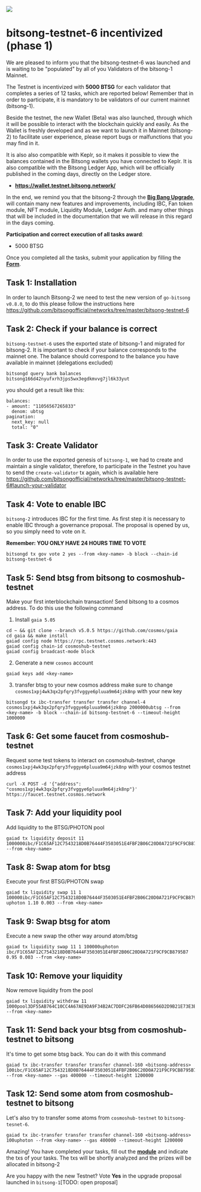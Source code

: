 ![](https://i.imgur.com/47tp5m9.jpg)

# bitsong-testnet-6 incentivized (phase 1)

We are pleased to inform you that the bitsong-testnet-6 was launched and is waiting to be "populated" by all of you Validators of the bitsong-1 Mainnet.

The Testnet is incentivized with **5000 BTSG** for each validator that completes a series of 12 tasks, which are reported below! Remember that in order to participate, it is mandatory to be validators of our current mainnet (bitsong-1).

Beside the testnet, the new Wallet (Beta) was also launched, through which it will be possible to interact with the blockchain quickly and easily. As the Wallet is freshly developed and as we want to launch it in Mainnet (bitsong-2) to facilitate user experience, please report bugs or malfunctions that you may find in it.

It is also also compatible with Keplr, so it makes it possible to view the balances contained in the Bitsong wallets you have connected to Keplr. It is also compatible with the Bitsong Ledger App, which will be officially published in the coming days, directly on the Ledger store.

- **https://wallet.testnet.bitsong.network/**

In the end, we remind you that the bitsong-2 through the [**Big Bang Upgrade**](https://bitsongofficial.medium.com/bitsong-launches-big-bang-upgrade-joining-the-ibc-enabled-blockchains-in-cosmos-802b73de6243), will contain many new features and improvements, including IBC, Fan token module, NFT module, Liquidity Module, Ledger Auth. and many other things that will be included in the documentation that we will release in this regard in the days coming.

**Participation and correct execution of all tasks award**:

- 5000 BTSG

Once you completed all the tasks, submit your application by filling the [**Form**](https://forms.gle/Q9BVTJUbeMGdESA4A).

## Task 1: Installation

In order to launch Bitsong-2 we need to test the new version of `go-bitsong v0.8.0`, to do this please follow the instructions here https://github.com/bitsongofficial/networks/tree/master/bitsong-testnet-6

## Task 2: Check if your balance is correct

`bitsong-testnet-6` uses the exported state of bitsong-1 and migrated for bitsong-2. It is important to check if your balance corresponds to the mainnet one. The balance should correspond to the balance you have available in mainnet (delegations excluded)

```
bitsongd query bank balances bitsong166d42nyufxrh3jps5wx3egdkmvvg7jl6k33yut
```

you should get a result like this:

```
balances:
- amount: "11056567265833"
  denom: ubtsg
pagination:
  next_key: null
  total: "0"

```

## Task 3: Create Validator

In order to use the exported genesis of `bitsong-1`, we had to create and maintain a single validator, therefore, to participate in the Testnet you have to send the `create-validator` tx again, which is available here
https://github.com/bitsongofficial/networks/tree/master/bitsong-testnet-6#launch-your-validator

## Task 4: Vote to enable IBC

`bitsong-2` introduces IBC for the first time. As first step it is necessary to enable IBC through a governance proposal. The proposal is opened by us, so you simply need to vote on it.

**Remember: YOU ONLY HAVE 24 HOURS TIME TO VOTE**

```
bitsongd tx gov vote 2 yes --from <key-name> -b block --chain-id bitsong-testnet-6
```

## Task 5: Send btsg from bitsong to cosmoshub-testnet

Make your first interblockchain transaction! Send bitsong to a cosmos address. To do this use the following command

1. Install `gaia 5.05`

```
cd ~ && git clone --branch v5.0.5 https://github.com/cosmos/gaia
cd gaia && make install
gaiad config node https://rpc.testnet.cosmos.network:443
gaiad config chain-id cosmoshub-testnet
gaiad config broadcast-mode block
```

2. Generate a new `cosmos` account

```
gaiad keys add <key-name>
```

3. transfer btsg to your new cosmos address make sure to change `cosmos1xpj4wk3qx2pfqry3fvggye6pluua9m64jzk8np` with your new key

```
bitsongd tx ibc-transfer transfer transfer channel-4 cosmos1xpj4wk3qx2pfqry3fvggye6pluua9m64jzk8np 2000000ubtsg --from <key-name> -b block --chain-id bitsong-testnet-6 --timeout-height 1000000
```

## Task 6: Get some faucet from cosmoshub-testnet

Request some test tokens to interact on cosmoshub-testnet, change `cosmos1xpj4wk3qx2pfqry3fvggye6pluua9m64jzk8np` with your cosmos testnet address

```
curl -X POST -d '{"address": "cosmos1xpj4wk3qx2pfqry3fvggye6pluua9m64jzk8np"}' https://faucet.testnet.cosmos.network
```

## Task 7: Add your liquidity pool

Add liquidity to the BTSG/PHOTON pool

```
gaiad tx liquidity deposit 11 1000000ibc/F1C65AF12C7543218D0B76444F3503051E4FBF2B06C20D0A721F9CF9CB8795B7,1000000uphoton --from <key-name>
```

## Task 8: Swap atom for btsg

Execute your first BTSG/PHOTON swap

```
gaiad tx liquidity swap 11 1 100000ibc/F1C65AF12C7543218D0B76444F3503051E4FBF2B06C20D0A721F9CF9CB8795B7 uphoton 1.10 0.003 --from <key-name>
```

## Task 9: Swap btsg for atom

Execute a new swap the other way around atom/btsg

```
gaiad tx liquidity swap 11 1 100000uphoton ibc/F1C65AF12C7543218D0B76444F3503051E4FBF2B06C20D0A721F9CF9CB8795B7 0.95 0.003 --from <key-name>
```

## Task 10: Remove your liquidity

Now remove liquidity from the pool

```
gaiad tx liquidity withdraw 11 1000pool3DF55AB764C10CC4A67AE9DA9F34B2AC7DDFC26FB64D086566D2D9B21E73E3B6 --from <key-name>
```

## Task 11: Send back your btsg from cosmoshub-testnet to bitsong

It's time to get some btsg back. You can do it with this command

```
gaiad tx ibc-transfer transfer transfer channel-160 <bitsong-address> 100ibc/F1C65AF12C7543218D0B76444F3503051E4FBF2B06C20D0A721F9CF9CB8795B7 --from <key-name> --gas 400000 --timeout-height 1200000
```

## Task 12: Send some atom from cosmoshub-testnet to bitsong

Let's also try to transfer some atoms from `cosmoshub-testnet` to `bitsong-tesnet-6`.

```
gaiad tx ibc-transfer transfer transfer channel-160 <bitsong-address> 100uphoton --from <key-name> --gas 400000 --timeout-height 1200000
```

Amazing! You have completed your tasks, fill out the **[module](https://forms.gle/Q9BVTJUbeMGdESA4A)** and indicate the txs of your tasks. The txs will be shortly analyzed and the prizes will be allocated in bitsong-2

Are you happy with the new Testnet? Vote **Yes** in the upgrade proposal launched in `bitsong-1`[TODO: open proposal]
